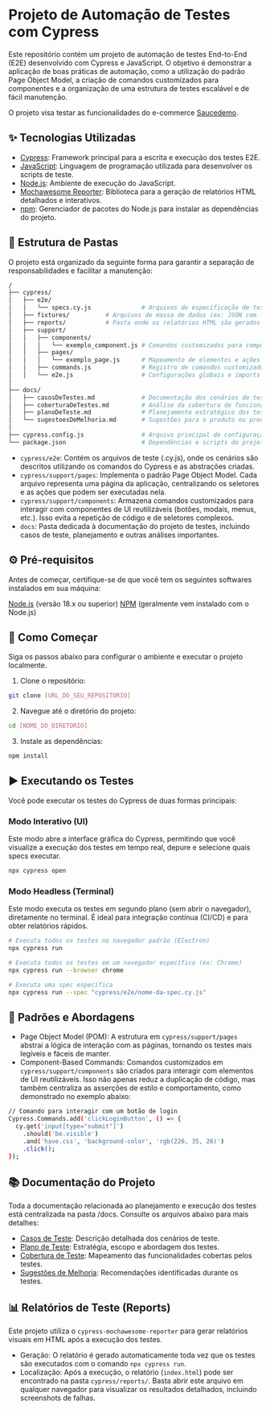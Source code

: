 # Projeto de Automação de Testes com Cypress

Este repositório contém um projeto de automação de testes End-to-End (E2E) desenvolvido com Cypress e JavaScript. O objetivo é demonstrar a aplicação de boas práticas de automação, como a utilização do padrão Page Object Model, a criação de comandos customizados para componentes e a organização de uma estrutura de testes escalável e de fácil manutenção.

O projeto visa testar as funcionalidades do e-commerce [Saucedemo](https://www.saucedemo.com/v1/).

## ✨ Tecnologias Utilizadas

- [Cypress](https://www.cypress.io/): Framework principal para a escrita e execução dos testes E2E.
- [JavaScript](https://developer.mozilla.org/pt-BR/docs/Web/JavaScript): Linguagem de programação utilizada para desenvolver os scripts de teste.
- [Node.js](https://nodejs.org/pt): Ambiente de execução do JavaScript.
- [Mochawesome Reporter](https://github.com/LironEr/cypress-mochawesome-reporter): Biblioteca para a geração de relatórios HTML detalhados e interativos.
- [npm](https://www.npmjs.com/): Gerenciador de pacotes do Node.js para instalar as dependências do projeto.

## 📁 Estrutura de Pastas

O projeto está organizado da seguinte forma para garantir a separação de responsabilidades e facilitar a manutenção:

```bash
/
├── cypress/
│   ├── e2e/
│   │   └── specs.cy.js              # Arquivos de especificação de testes (specs)
│   ├── fixtures/          # Arquivos de massa de dados (ex: JSON com lista de produtos).
│   ├── reports/           # Pasta onde os relatórios HTML são gerados (criada após a execução).
│   ├── support/
│   │   ├── components/
│   │   │   └── exemplo_component.js # Comandos customizados para componentes reutilizáveis
│   │   ├── pages/
│   │   │   └── exemplo_page.js      # Mapeamento de elementos e ações de páginas específicas
│   │   ├── commands.js              # Registro de comandos customizados globais
│   │   └── e2e.js                   # Configurações globais e imports para os testes
│
├── docs/
│   ├── casosDeTestes.md             # Documentação dos cenários de teste manuais/automatizados
│   ├── coberturaDeTestes.md         # Análise da cobertura de funcionalidades testadas
│   ├── planoDeTeste.md              # Planejamento estratégico dos testes
│   └── sugestoesDeMelhoria.md       # Sugestões para o produto ou processo de teste
│
├── cypress.config.js                # Arquivo principal de configuração do Cypress
└── package.json                     # Dependências e scripts do projeto
```

- `cypress/e2e`: Contém os arquivos de teste (.cy.js), onde os cenários são descritos utilizando os comandos do Cypress e as abstrações criadas.
- `cypress/support/pages`: Implementa o padrão Page Object Model. Cada arquivo representa uma página da aplicação, centralizando os seletores e as ações que podem ser executadas nela.
- `cypress/support/components`: Armazena comandos customizados para interagir com componentes de UI reutilizáveis (botões, modais, menus, etc.). Isso evita a repetição de código e de seletores complexos.
- `docs`: Pasta dedicada à documentação do projeto de testes, incluindo casos de teste, planejamento e outras análises importantes.

## ⚙️ Pré-requisitos

Antes de começar, certifique-se de que você tem os seguintes softwares instalados em sua máquina:

[Node.js](https://nodejs.org/en/) (versão 18.x ou superior)
[NPM](https://www.npmjs.com/) (geralmente vem instalado com o Node.js)

## 🚀 Como Começar

Siga os passos abaixo para configurar o ambiente e executar o projeto localmente.

1. Clone o repositório:

```bash
git clone [URL_DO_SEU_REPOSITORIO]
```

2. Navegue até o diretório do projeto:

```bash
cd [NOME_DO_DIRETORIO]
```

3. Instale as dependências:

```bash
npm install
```

## ▶️ Executando os Testes

Você pode executar os testes do Cypress de duas formas principais:

### Modo Interativo (UI)

Este modo abre a interface gráfica do Cypress, permitindo que você visualize a execução dos testes em tempo real, depure e selecione quais specs executar.

```bash
npx cypress open
```

### Modo Headless (Terminal)

Este modo executa os testes em segundo plano (sem abrir o navegador), diretamente no terminal. É ideal para integração contínua (CI/CD) e para obter relatórios rápidos.

```bash
# Executa todos os testes no navegador padrão (Electron)
npx cypress run

# Executa todos os testes em um navegador específico (ex: Chrome)
npx cypress run --browser chrome

# Executa uma spec específica
npx cypress run --spec "cypress/e2e/nome-da-spec.cy.js"
```

## 📝 Padrões e Abordagens

- Page Object Model (POM): A estrutura em `cypress/support/pages` abstrai a lógica de interação com as páginas, tornando os testes mais legíveis e fáceis de manter.
- Component-Based Commands: Comandos customizados em `cypress/support/components` são criados para interagir com elementos de UI reutilizáveis. Isso não apenas reduz a duplicação de código, mas também centraliza as asserções de estilo e comportamento, como demonstrado no exemplo abaixo:

```bash
// Comando para interagir com um botão de login
Cypress.Commands.add('clickLoginButton', () => {
  cy.get('input[type="submit"]')
    .should('be.visible')
    .and('have.css', 'background-color', 'rgb(226, 35, 26)')
    .click();
});
```

## 📚 Documentação do Projeto

Toda a documentação relacionada ao planejamento e execução dos testes está centralizada na pasta /docs. Consulte os arquivos abaixo para mais detalhes:

- [Casos de Teste](./docs/casosDeTestes.md): Descrição detalhada dos cenários de teste.
- [Plano de Teste](./docs/planosDeTeste.md): Estratégia, escopo e abordagem dos testes.
- [Cobertura de Teste](./docs/coberturaDeTeste.md): Mapeamento das funcionalidades cobertas pelos testes.
- [Sugestões de Melhoria](./docs/sugestoesDeMelhoria.md): Recomendações identificadas durante os testes.

## 📊 Relatórios de Teste (Reports)

Este projeto utiliza o `cypress-mochawesome-reporter` para gerar relatórios visuais em HTML após a execução dos testes.

- Geração: O relatório é gerado automaticamente toda vez que os testes são executados com o comando `npx cypress run`.
- Localização: Após a execução, o relatório (`index.html`) pode ser encontrado na pasta `cypress/reports/`. Basta abrir este arquivo em qualquer navegador para visualizar os resultados detalhados, incluindo screenshots de falhas.
